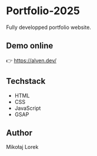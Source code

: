 # Portfolio-2025
Fully developped portfolio website.

## Demo online
👉 https://alven.dev/
## Techstack
- HTML
- CSS
- JavaScript
- GSAP
  
## Author
Mikołaj Lorek
